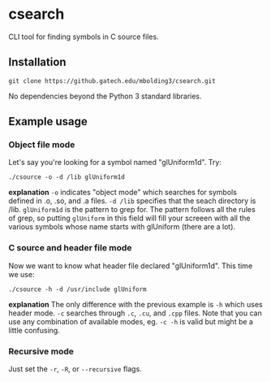 # csearch
CLI tool for finding symbols in C source files.

## Installation

```
git clone https://github.gatech.edu/mbolding3/csearch.git
```

No dependencies beyond the Python 3 standard libraries.

## Example usage

### Object file mode

Let's say you're looking for a symbol named "glUniform1d". Try:
```
./csource -o -d /lib glUniform1d
```
**explanation**
`-o` indicates "object mode" which searches for symbols defined in .o, .so, and .a files. `-d /lib` specifies that the seach directory is /lib. `glUniform1d` is the pattern to grep for. The pattern follows all the rules of grep, so putting `glUniform` in this field will fill your screeen with all the various symbols whose name starts with glUniform (there are a lot).

### C source and header file mode

Now we want to know what header file declared "glUniform1d". This time we use:
```
./csource -h -d /usr/include glUniform
```
**explanation**
The only difference with the previous example is `-h` which uses header mode. `-c` searches through `.c`, `.cu`, and `.cpp` files. Note that you can use any combination of available modes, eg. `-c -h` is valid but might be a little confusing.

### Recursive mode

Just set the `-r`, `-R`, or `--recursive` flags.
